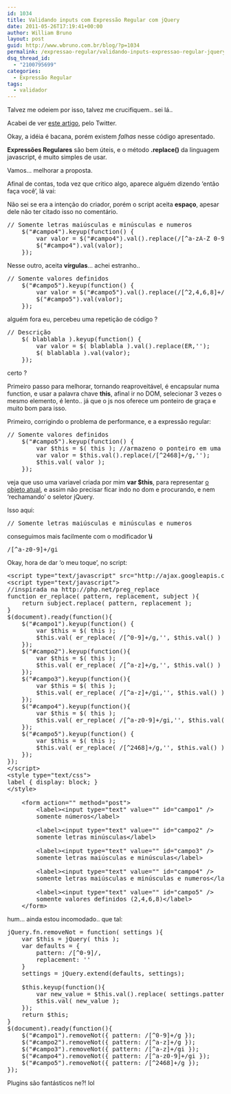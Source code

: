 ```yaml
---
id: 1034
title: Validando inputs com Expressão Regular com jQuery
date: 2011-05-26T17:19:41+00:00
author: William Bruno
layout: post
guid: http://www.wbruno.com.br/blog/?p=1034
permalink: /expressao-regular/validando-inputs-expressao-regular-jquery/
dsq_thread_id:
  - "2100795699"
categories:
  - Expressão Regular
tags:
  - validador
---
```

Talvez me odeiem por isso, talvez me crucifiquem.. sei lá..
  
Acabei de ver <a href="http://www.jquerymagazine.com.br/artigo.php?id=239" target="_blank">este artigo</a>, pelo Twitter.

Okay, a idéia é bacana, porém existem _falhas_ nesse código apresentado.
  
<!--more-->


  
**Expressões Regulares** são bem úteis, e o método **.replace()** da linguagem javascript, é muito simples de usar.

Vamos&#8230; melhorar a proposta.
  
Afinal de contas, toda vez que critico algo, aparece alguém dizendo &#8216;então faça você&#8217;, lá vai:
  
Não sei se era a intenção do criador, porém o script aceita **espaço**, apesar dele não ter citado isso no comentário.

<pre name="code" class="js">// Somente letras maiúsculas e minúsculas e numeros
	$("#campo4").keyup(function() {
		var valor = $("#campo4").val().replace(/[^a-zA-Z 0-9]+/g,'');
		$("#campo4").val(valor);
	});
</pre>

Nesse outro, aceita **vírgulas**&#8230; achei estranho..

<pre name="code" class="js">// Somente valores definidos
	$("#campo5").keyup(function() {
		var valor = $("#campo5").val().replace(/[^2,4,6,8]+/g,'');
		$("#campo5").val(valor);
	});
</pre>

alguém fora eu, percebeu uma repetição de código ?

<pre name="code" class="js">// Descrição
	$( blablabla ).keyup(function() {
		var valor = $( blablabla ).val().replace(ER,'');
		$( blablabla ).val(valor);
	});
</pre>

certo ?
  
Primeiro passo para melhorar, tornando reaproveitável, é encapsular numa function, e usar a palavra chave **this**, afinal ir no DOM, selecionar 3 vezes o mesmo elemento, é lento.. já que o js nos oferece um ponteiro de graça e muito bom para isso.

Primeiro, corrigindo o problema de performance, e a expressão regular:

<pre name="code" class="js">// Somente valores definidos
	$("#campo5").keyup(function() {
		var $this = $( this ); //armazeno o ponteiro em uma variavel
		var valor = $this.val().replace(/[^2468]+/g,'');
		$this.val( valor );
	});
</pre>

veja que uso uma variavel criada por mim **var $this**, para representar <u>o objeto atual</u>, e assim não precisar ficar indo no dom e procurando, e nem &#8216;rechamando&#8217; o seletor jQuery.

Isso aqui:

<pre name="code" class="js">// Somente letras maiúsculas e minúsculas e numeros</pre>

conseguimos mais facilmente com o modificador **\i**

<pre name="code" class="js">/[^a-z0-9]+/gi</pre>

Okay, hora de dar &#8216;o meu toque&#8217;, no script:

<pre name="code" class="js">&lt;script type="text/javascript" src="http://ajax.googleapis.com/ajax/libs/jquery/1.6.1/jquery.min.js">&lt;/script>
&lt;script type="text/javascript">
//inspirada na http://php.net/preg_replace
function er_replace( pattern, replacement, subject ){
	return subject.replace( pattern, replacement );
}
$(document).ready(function(){
	$("#campo1").keyup(function() {
		var $this = $( this );
		$this.val( er_replace( /[^0-9]+/g,'', $this.val() ) );
	});
	$("#campo2").keyup(function(){
		var $this = $( this );
		$this.val( er_replace( /[^a-z]+/g,'', $this.val() ) );
	});
	$("#campo3").keyup(function(){
		var $this = $( this );
		$this.val( er_replace( /[^a-z]+/gi,'', $this.val() ) );
	});
	$("#campo4").keyup(function(){
		var $this = $( this );
		$this.val( er_replace( /[^a-z0-9]+/gi,'', $this.val() ) );
	});
	$("#campo5").keyup(function() {
		var $this = $( this );
		$this.val( er_replace( /[^2468]+/g,'', $this.val() ) );
	});
});
&lt;/script>
&lt;style type="text/css">
label { display: block; }
&lt;/style>

	&lt;form action="" method="post">
		&lt;label>&lt;input type="text" value="" id="campo1" />
		somente números&lt;/label>

		&lt;label>&lt;input type="text" value="" id="campo2" />
		somente letras minúsculas&lt;/label>

		&lt;label>&lt;input type="text" value="" id="campo3" />
		somente letras maiúsculas e minúsculas&lt;/label>

		&lt;label>&lt;input type="text" value="" id="campo4" />
		somente letras maiúsculas e minúsculas e numeros&lt;/label>

		&lt;label>&lt;input type="text" value="" id="campo5" />
		somente valores definidos (2,4,6,8)&lt;/label>
	&lt;/form>
</pre>

hum&#8230; ainda estou incomodado.. que tal:

<pre name="code" class="js">jQuery.fn.removeNot = function( settings ){
	var $this = jQuery( this );
	var defaults = {
		pattern: /[^0-9]/,
		replacement: ''
	}
	settings = jQuery.extend(defaults, settings);

	$this.keyup(function(){
		var new_value = $this.val().replace( settings.pattern, settings.replacement );
		$this.val( new_value );
	});
	return $this;
}
$(document).ready(function(){
	$("#campo1").removeNot({ pattern: /[^0-9]+/g });
	$("#campo2").removeNot({ pattern: /[^a-z]+/g });
	$("#campo3").removeNot({ pattern: /[^a-z]+/gi });
	$("#campo4").removeNot({ pattern: /[^a-z0-9]+/gi });
	$("#campo5").removeNot({ pattern: /[^2468]+/g });
});
</pre>

Plugins são fantásticos ne?! lol